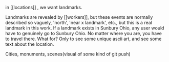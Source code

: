 
in [[locations]]
, we want landmarks.

Landmarks are revealed by [[workers]], but these events are normally described so vaguely, 'north', 'near x landmark', etc., but this is a real landmark in this work. If a landmark exists in Sunbury Ohio, any user would have to genuinely go to Sunbury Ohio. No matter where you are, you have to travel there. What for? Only to see some unique ascii art, and see some text about the location.

Cities, monuments, scenes(visual of some kind of git push)